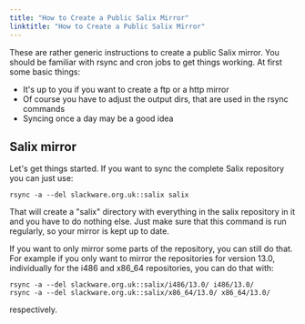 ```yaml
---
title: "How to Create a Public Salix Mirror"
linktitle: "How to Create a Public Salix Mirror"
---
```


These are rather generic instructions to create a public Salix mirror. You
should be familiar with rsync and cron jobs to get things working. At first
some basic things:

* It's up to you if you want to create a ftp or a http mirror
* Of course you have to adjust the output dirs, that are used in the rsync commands
* Syncing once a day may be a good idea

## Salix mirror 

Let's get things started. If you want to sync the complete Salix repository you can just use:

```
rsync -a --del slackware.org.uk::salix salix
```

That will create a "salix" directory with everything in the salix repository in
it and you have to do nothing else. Just make sure that this command is run
regularly, so your mirror is kept up to date.

If you want to only mirror some parts of the repository, you can still do that.
For example if you only want to mirror the repositories for version 13.0,
individually for the i486 and x86_64 repositories, you can do that with:

```
rsync -a --del slackware.org.uk::salix/i486/13.0/ i486/13.0/
rsync -a --del slackware.org.uk::salix/x86_64/13.0/ x86_64/13.0/
```
respectively.

